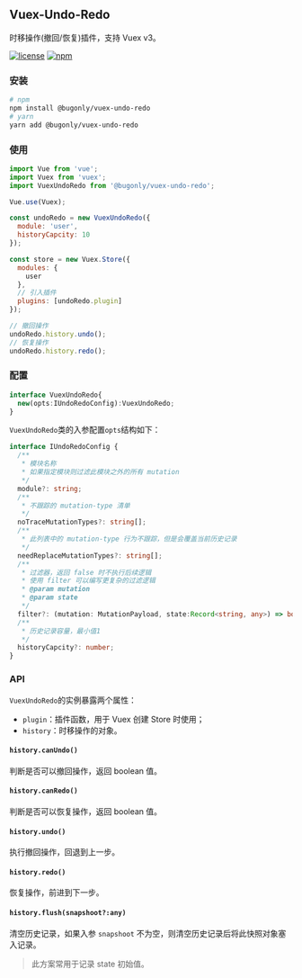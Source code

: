 ## Vuex-Undo-Redo

时移操作(撤回/恢复)插件，支持 Vuex v3。

[![license](https://img.shields.io/github/license/bugOnly/vuex-undo-redo.svg?style=plastic)](https://github.com/bugOnly/vuex-undo-redo/blob/master/LICENSE)
[![npm](https://img.shields.io/npm/v/@bugonly/vuex-undo-redo.svg?style=plastic)](https://www.npmjs.com/package/@bugonly/vuex-undo-redo)

### 安装
```bash
# npm
npm install @bugonly/vuex-undo-redo
# yarn
yarn add @bugonly/vuex-undo-redo
```

### 使用
```js
import Vue from 'vue';
import Vuex from 'vuex';
import VuexUndoRedo from '@bugonly/vuex-undo-redo';

Vue.use(Vuex);

const undoRedo = new VuexUndoRedo({
  module: 'user',
  historyCapcity: 10
});

const store = new Vuex.Store({
  modules: {
    user
  },
  // 引入插件
  plugins: [undoRedo.plugin]
});

// 撤回操作
undoRedo.history.undo();
// 恢复操作
undoRedo.history.redo();
```

### 配置
```ts
interface VuexUndoRedo{
  new(opts:IUndoRedoConfig):VuexUndoRedo;
}
```
`VuexUndoRedo`类的入参配置`opts`结构如下：
```ts
interface IUndoRedoConfig {
  /**
   * 模块名称
   * 如果指定模块则过滤此模块之外的所有 mutation
   */
  module?: string;
  /**
   * 不跟踪的 mutation-type 清单
   */
  noTraceMutationTypes?: string[];
  /**
   * 此列表中的 mutation-type 行为不跟踪，但是会覆盖当前历史记录
   */
  needReplaceMutationTypes?: string[];
  /**
   * 过滤器，返回 false 时不执行后续逻辑
   * 使用 filter 可以编写更复杂的过滤逻辑
   * @param mutation
   * @param state
   */
  filter?: (mutation: MutationPayload, state:Record<string, any>) => boolean;
  /**
   * 历史记录容量，最小值1
   */
  historyCapcity?: number;
}
```

### API
`VuexUndoRedo`的实例暴露两个属性：
- `plugin`：插件函数，用于 Vuex 创建 Store 时使用；
- `history`：时移操作的对象。

#### `history.canUndo()`

判断是否可以撤回操作，返回 boolean 值。

#### `history.canRedo()`

判断是否可以恢复操作，返回 boolean 值。

#### `history.undo()`

执行撤回操作，回退到上一步。

#### `history.redo()`

恢复操作，前进到下一步。

#### `history.flush(snapshoot?:any)`

清空历史记录，如果入参 `snapshoot` 不为空，则清空历史记录后将此快照对象塞入记录。
> 此方案常用于记录 state 初始值。